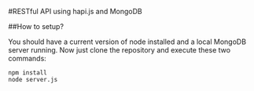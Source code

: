 #RESTful API using hapi.js and MongoDB


##How to setup?

You should have a current version of node installed and a local MongoDB server running. Now just clone the repository and execute these two commands:

```
npm install
node server.js
```
